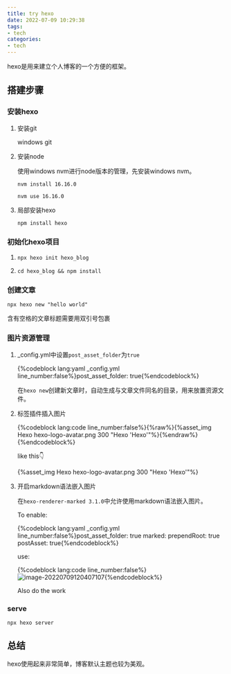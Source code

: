 ```yaml
---
title: try hexo
date: 2022-07-09 10:29:38
tags: 
- tech
categories:
- tech
---
```


hexo是用来建立个人博客的一个方便的框架。

## 搭建步骤

### 安装hexo

1. 安装git

   windows git

2. 安装node

   使用windows nvm进行node版本的管理，先安装windows nvm。

   `nvm install 16.16.0`

   `nvm use 16.16.0`

3. 局部安装hexo

   `npm install hexo`

### 初始化hexo项目

1. `npx hexo init hexo_blog`

2. `cd hexo_blog && npm install`

### 创建文章

`npx hexo new "hello world"`

含有空格的文章标题需要用双引号包裹

### 图片资源管理

1. _config.yml中设置`post_asset_folder`为`true`

   {%codeblock lang:yaml _config.yml line_number:false%}post_asset_folder: true{%endcodeblock%}

   在`hexo new`创建新文章时，自动生成与文章文件同名的目录，用来放置资源文件。

2. 标签插件插入图片

   {%codeblock lang:code line_number:false%}{%raw%}{%asset_img Hexo hexo-logo-avatar.png 300 "Hexo 'Hexo'"%}{%endraw%}{%endcodeblock%}

   like this👇

   {%asset_img Hexo hexo-logo-avatar.png 300 "Hexo 'Hexo'"%}

3. 开启markdown语法嵌入图片

   在`hexo-renderer-marked 3.1.0`中允许使用markdown语法嵌入图片。

   To enable:

   {%codeblock lang:yaml _config.yml line_number:false%}post_asset_folder: true
   marked:
   	prependRoot: true
   	postAsset: true{%endcodeblock%}

   use:

   {%codeblock lang:code line_number:false%}![image-20220709120407107](hexo-logo-avatar.png){%endcodeblock%}

   Also do the work


### serve

`npx hexo server`

## 总结

hexo使用起来非常简单，博客默认主题也较为美观。
